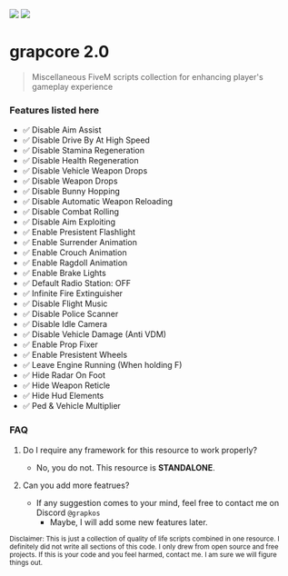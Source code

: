 ![](https://komarev.com/ghpvc/?username=grapkos&color=4635B1&abbreviated=true&label=REPOSITORY+VIEWS&style=for-the-badge) ![](https://img.shields.io/badge/LAST%20UPDATED%3A%201%2F20%2F2025-4635B1?style=for-the-badge)


# grapcore 2.0
> Miscellaneous FiveM scripts collection for enhancing player's gameplay experience

### Features listed here
- ✅  Disable Aim Assist
- ✅  Disable Drive By At High Speed
- ✅  Disable Stamina Regeneration
- ✅  Disable Health Regeneration
- ✅  Disable Vehicle Weapon Drops
- ✅  Disable Weapon Drops
- ✅  Disable Bunny Hopping
- ✅  Disable Automatic Weapon Reloading
- ✅  Disable Combat Rolling
- ✅  Disable Aim Exploiting
- ✅  Enable Presistent Flashlight
- ✅  Enable Surrender Animation
- ✅  Enable Crouch Animation
- ✅  Enable Ragdoll Animation
- ✅  Enable Brake Lights
- ✅  Default Radio Station: OFF
- ✅  Infinite Fire Extinguisher
- ✅  Disable Flight Music
- ✅  Disable Police Scanner
- ✅  Disable Idle Camera
- ✅  Disable Vehicle Damage (Anti VDM)
- ✅  Enable Prop Fixer
- ✅  Enable Presistent Wheels
- ✅  Leave Engine Running (When holding F)
- ✅  Hide Radar On Foot
- ✅  Hide Weapon Reticle
- ✅  Hide Hud Elements
- ✅  Ped & Vehicle Multiplier

### FAQ
1. Do I require any framework for this resource to work properly?
     - No, you do not. This resource is **STANDALONE**.

2. Can you add more featrues?
     - If any suggestion comes to your mind, feel free to contact me on Discord `@grapkos`
       - Maybe, I will add some new features later.

<sub>Disclaimer: This is just a collection of quality of life scripts combined in one resource. I definitely did not write all sections of this code. I only drew from open source and free projects. If this is your code and you feel harmed, contact me. I am sure we will figure things out.</sub>
